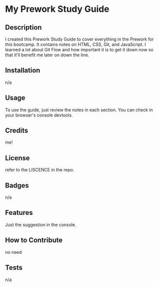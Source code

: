 # My Prework Study Guide

## Description

I created this Prework Study Guide to cover everything in the Prework for this bootcamp. It contains notes on HTML, CSS, Git, and JavaScript. I learned a lot about Git Flow and how important it is to get it down now so that it'll benefit me later on down the line.


## Installation

n/a

## Usage

To use the guide, just review the notes in each section. You can check in your browser's console devtools.

## Credits

me!

## License

refer to the LISCENCE in the repo.

## Badges

n/a

## Features

Just the suggestion in the console.

## How to Contribute

no need

## Tests

n/a
